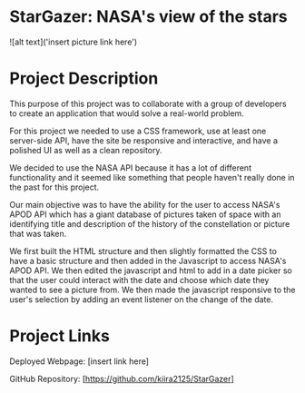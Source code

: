 # StarGazer: NASA's view of the stars
![alt text]('insert picture link here')

# Project Description

This purpose of this project was to collaborate with a group of developers to create an application that would solve a real-world problem.  

For this project we needed to use a CSS framework, use at least one server-side API, have the site be responsive and interactive, and have a polished UI as well as a clean repository.

We decided to use the NASA API because it has a lot of different functionality and it seemed like something that people haven't really done in the past for this project. 

Our main objective was to have the ability for the user to access NASA's APOD API which has a giant database of pictures taken of space with an identifying title and description of the history of the constellation or picture that was taken. 

We first built the HTML structure and then slightly formatted the CSS to have a basic structure and then added in the Javascript to access NASA's APOD API. We then edited the javascript and html to add in a date picker so that the user could interact with the date and choose which date they wanted to see a picture from. We then made the javascript responsive to the user's selection by adding an event listener on the change of the date.

# Project Links

Deployed Webpage:
[insert link here]

GitHub Repository:
[https://github.com/kiira2125/StarGazer]

